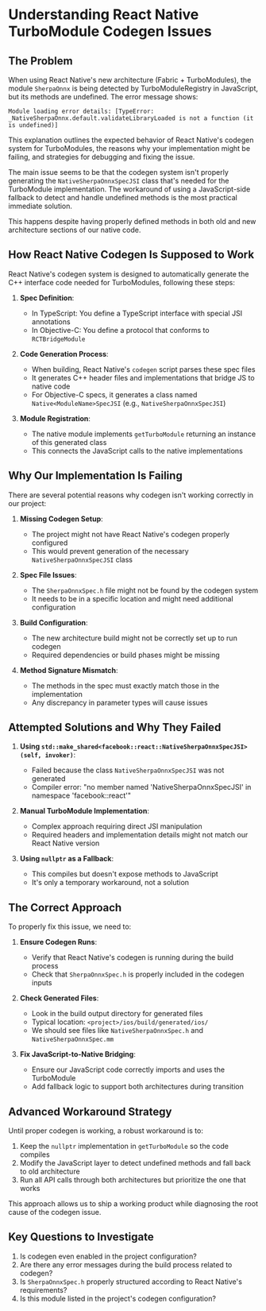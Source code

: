 # Understanding React Native TurboModule Codegen Issues

## The Problem

When using React Native's new architecture (Fabric + TurboModules), the module `SherpaOnnx` is being detected by TurboModuleRegistry in JavaScript, but its methods are undefined. The error message shows:

```
Module loading error details: [TypeError: _NativeSherpaOnnx.default.validateLibraryLoaded is not a function (it is undefined)]
```

This explanation outlines the expected behavior of React Native's codegen system for TurboModules, the reasons why your implementation might be failing, and strategies for debugging and fixing the issue.

The main issue seems to be that the codegen system isn't properly generating the `NativeSherpaOnnxSpecJSI` class that's needed for the TurboModule implementation. The workaround of using a JavaScript-side fallback to detect and handle undefined methods is the most practical immediate solution.

This happens despite having properly defined methods in both old and new architecture sections of our native code.

## How React Native Codegen Is Supposed to Work

React Native's codegen system is designed to automatically generate the C++ interface code needed for TurboModules, following these steps:

1. **Spec Definition**: 
   - In TypeScript: You define a TypeScript interface with special JSI annotations
   - In Objective-C: You define a protocol that conforms to `RCTBridgeModule`

2. **Code Generation Process**:
   - When building, React Native's `codegen` script parses these spec files
   - It generates C++ header files and implementations that bridge JS to native code
   - For Objective-C specs, it generates a class named `Native<ModuleName>SpecJSI` (e.g., `NativeSherpaOnnxSpecJSI`)

3. **Module Registration**:
   - The native module implements `getTurboModule` returning an instance of this generated class
   - This connects the JavaScript calls to the native implementations

## Why Our Implementation Is Failing

There are several potential reasons why codegen isn't working correctly in our project:

1. **Missing Codegen Setup**: 
   - The project might not have React Native's codegen properly configured
   - This would prevent generation of the necessary `NativeSherpaOnnxSpecJSI` class

2. **Spec File Issues**:
   - The `SherpaOnnxSpec.h` file might not be found by the codegen system
   - It needs to be in a specific location and might need additional configuration

3. **Build Configuration**:
   - The new architecture build might not be correctly set up to run codegen
   - Required dependencies or build phases might be missing

4. **Method Signature Mismatch**:
   - The methods in the spec must exactly match those in the implementation
   - Any discrepancy in parameter types will cause issues

## Attempted Solutions and Why They Failed

1. **Using `std::make_shared<facebook::react::NativeSherpaOnnxSpecJSI>(self, invoker)`**:
   - Failed because the class `NativeSherpaOnnxSpecJSI` was not generated
   - Compiler error: "no member named 'NativeSherpaOnnxSpecJSI' in namespace 'facebook::react'"

2. **Manual TurboModule Implementation**:
   - Complex approach requiring direct JSI manipulation
   - Required headers and implementation details might not match our React Native version

3. **Using `nullptr` as a Fallback**:
   - This compiles but doesn't expose methods to JavaScript
   - It's only a temporary workaround, not a solution

## The Correct Approach

To properly fix this issue, we need to:

1. **Ensure Codegen Runs**:
   - Verify that React Native's codegen is running during the build process
   - Check that `SherpaOnnxSpec.h` is properly included in the codegen inputs

2. **Check Generated Files**:
   - Look in the build output directory for generated files
   - Typical location: `<project>/ios/build/generated/ios/`
   - We should see files like `NativeSherpaOnnxSpec.h` and `NativeSherpaOnnxSpec.mm`

3. **Fix JavaScript-to-Native Bridging**:
   - Ensure our JavaScript code correctly imports and uses the TurboModule
   - Add fallback logic to support both architectures during transition

## Advanced Workaround Strategy

Until proper codegen is working, a robust workaround is to:

1. Keep the `nullptr` implementation in `getTurboModule` so the code compiles
2. Modify the JavaScript layer to detect undefined methods and fall back to old architecture
3. Run all API calls through both architectures but prioritize the one that works

This approach allows us to ship a working product while diagnosing the root cause of the codegen issue.

## Key Questions to Investigate

1. Is codegen even enabled in the project configuration?
2. Are there any error messages during the build process related to codegen?
3. Is `SherpaOnnxSpec.h` properly structured according to React Native's requirements?
4. Is this module listed in the project's codegen configuration?
